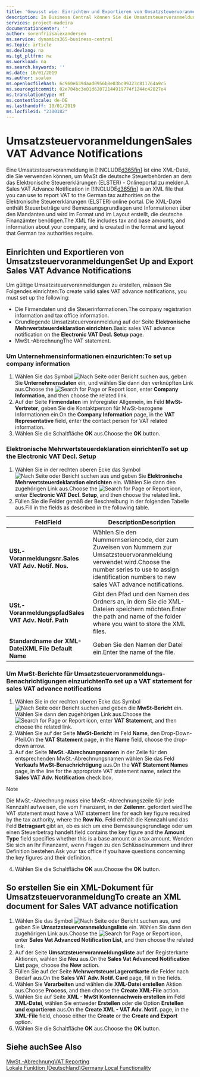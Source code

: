 ```yaml
---
title: 'Gewusst wie: Einrichten und Exportieren von Umsatzsteuervoranmeldungen'
description: In Business Central können Sie die Umsatzsteuervoranmeldungsdatei-Benachrichtigung elektronisch an das Portal übermitteln.
services: project-madeira
documentationcenter: ''
author: sorenfriisalexandersen
ms.service: dynamics365-business-central
ms.topic: article
ms.devlang: na
ms.tgt_pltfrm: na
ms.workload: na
ms.search.keywords: ''
ms.date: 10/01/2019
ms.author: soalex
ms.openlocfilehash: 6c960eb39daad0956b8e83bc99323c811764a9c5
ms.sourcegitcommit: 02e704bc3e01d62072144919774f1244c42827e4
ms.translationtype: HT
ms.contentlocale: de-DE
ms.lasthandoff: 10/01/2019
ms.locfileid: "2300182"
---
```

# <a name="sales-vat-advance-notifications"></a><span data-ttu-id="7db89-103">Umsatzsteuervoranmeldungen</span><span class="sxs-lookup"><span data-stu-id="7db89-103">Sales VAT Advance Notifications</span></span>  
<span data-ttu-id="7db89-104">Eine Umsatzsteuervoranmeldung in [!INCLUDE[d365fin](../../includes/d365fin_md.md)] ist eine XML-Datei, die Sie verwenden können, um MwSt die deutsche Steuerbehörden an dem das Elektronische Steuererklärungen (ELSTER) - Onlineportal zu melden.</span><span class="sxs-lookup"><span data-stu-id="7db89-104">A Sales VAT Advance Notification in [!INCLUDE[d365fin](../../includes/d365fin_md.md)] is an XML file that you can use to report VAT to the German tax authorities on the Elektronische Steuererklärungen (ELSTER) online portal.</span></span> <span data-ttu-id="7db89-105">Die XML-Datei enthält Steuerbeträge und Bemessungsgrundlagen und Informationen über den Mandanten und wird im Format und im Layout erstellt, die deutsche Finanzämter benötigen.</span><span class="sxs-lookup"><span data-stu-id="7db89-105">The XML file includes tax and base amounts, and information about your company, and is created in the format and layout that German tax authorities require.</span></span>    

## <a name="set-up-and-export-sales-vat-advance-notifications"></a><span data-ttu-id="7db89-106">Einrichten und Exportieren von Umsatzsteuervoranmeldungen</span><span class="sxs-lookup"><span data-stu-id="7db89-106">Set Up and Export Sales VAT Advance Notifications</span></span>
<span data-ttu-id="7db89-107">Um gültige Umsatzsteuervoranmeldungen zu erstellen, müssen Sie Folgendes einrichten:</span><span class="sxs-lookup"><span data-stu-id="7db89-107">To create valid sales VAT advance notifications, you must set up the following:</span></span>  

- <span data-ttu-id="7db89-108">Die Firmendaten und die Steuerinformationen.</span><span class="sxs-lookup"><span data-stu-id="7db89-108">The company registration information and tax office information.</span></span>  
- <span data-ttu-id="7db89-109">Grundlegende Umsatzsteuervoranmeldung auf der Seite **Elektronische Mehrwertsteuerdeklaration einrichten**.</span><span class="sxs-lookup"><span data-stu-id="7db89-109">Basic sales VAT advance notification on the **Electronic VAT Decl. Setup** page.</span></span>
- <span data-ttu-id="7db89-110">MwSt.-Abrechnung</span><span class="sxs-lookup"><span data-stu-id="7db89-110">The VAT statement.</span></span>  

### <a name="to-set-up-company-information"></a><span data-ttu-id="7db89-111">Um Unternehmensinformationen einzurichten:</span><span class="sxs-lookup"><span data-stu-id="7db89-111">To set up company information</span></span>  
1. <span data-ttu-id="7db89-112">Wählen Sie das Symbol ![Nach Seite oder Bericht suchen](../../media/ui-search/search_small.png "Symbol \"Nach Seite oder Bericht suchen\"") aus, geben Sie **Unternehmensdaten** ein, und wählen Sie dann den verknüpften Link aus.</span><span class="sxs-lookup"><span data-stu-id="7db89-112">Choose the ![Search for Page or Report](../../media/ui-search/search_small.png "Search for Page or Report icon") icon, enter **Company Information**, and then choose the related link.</span></span>  
2. <span data-ttu-id="7db89-113">Auf der Seite **Firmendaten** im Inforegister Allgemein, im Feld **MwSt-Vertreter**, geben Sie die Kontaktperson für MwSt-bezogene Informationen ein.</span><span class="sxs-lookup"><span data-stu-id="7db89-113">On the **Company Information** page, in the **VAT Representative** field, enter the contact person for VAT related information.</span></span>  
3. <span data-ttu-id="7db89-114">Wählen Sie die Schaltfläche **OK** aus.</span><span class="sxs-lookup"><span data-stu-id="7db89-114">Choose the **OK** button.</span></span>  

### <a name="to-set-up-the-electronic-vat-decl-setup"></a><span data-ttu-id="7db89-115">Elektronische Mehrwertsteuerdeklaration einrichten</span><span class="sxs-lookup"><span data-stu-id="7db89-115">To set up the Electronic VAT Decl. Setup</span></span>
1. <span data-ttu-id="7db89-116">Wählen Sie in der rechten oberen Ecke das Symbol ![Nach Seite oder Bericht suchen](../../media/ui-search/search_small.png "Nach Seite oder Bericht suchen") aus und geben Sie **Elektronische Mehrwertsteuerdeklaration einrichten** ein. Wählen Sie dann den zugehörigen Link aus.</span><span class="sxs-lookup"><span data-stu-id="7db89-116">Choose the ![Search for Page or Report](../../media/ui-search/search_small.png "Search for Page or Report icon") icon, enter **Electronic VAT Decl. Setup**, and then choose the related link.</span></span>
2. <span data-ttu-id="7db89-117">Füllen Sie die Felder gemäß der Beschreibung in der folgenden Tabelle aus.</span><span class="sxs-lookup"><span data-stu-id="7db89-117">Fill in the fields as described in the following table.</span></span>

|<span data-ttu-id="7db89-118">Feld</span><span class="sxs-lookup"><span data-stu-id="7db89-118">Field</span></span>|<span data-ttu-id="7db89-119">Description</span><span class="sxs-lookup"><span data-stu-id="7db89-119">Description</span></span>|
|-----|-----|
|<span data-ttu-id="7db89-120">**USt.-Voranmeldungsnr.**</span><span class="sxs-lookup"><span data-stu-id="7db89-120">**Sales VAT Adv. Notif. Nos.**</span></span>|<span data-ttu-id="7db89-121">Wählen Sie den Nummernseriencode, der zum Zuweisen von Nummern zur Umsatzsteuervoranmeldung verwendet wird.</span><span class="sxs-lookup"><span data-stu-id="7db89-121">Choose the number series to use to assign identification numbers to new sales VAT advance notifications.</span></span>|
|<span data-ttu-id="7db89-122">**USt.-Voranmeldungspfad**</span><span class="sxs-lookup"><span data-stu-id="7db89-122">**Sales VAT Adv. Notif. Path**</span></span>|<span data-ttu-id="7db89-123">Gibt den Pfad und den Namen des Ordners an, in dem Sie die XML-Dateien speichern möchten.</span><span class="sxs-lookup"><span data-stu-id="7db89-123">Enter the path and name of the folder where you want to store the XML files.</span></span>|
|<span data-ttu-id="7db89-124">**Standardname der XML-Datei**</span><span class="sxs-lookup"><span data-stu-id="7db89-124">**XML File Default Name**</span></span>|<span data-ttu-id="7db89-125">Geben Sie den Namen der Datei ein.</span><span class="sxs-lookup"><span data-stu-id="7db89-125">Enter the name of the file.</span></span>|

### <a name="to-set-up-a-vat-statement-for-sales-vat-advance-notifications"></a><span data-ttu-id="7db89-126">Um MwSt-Berichte für Umsatzsteuervoranmeldungs-Benachrichtigungen einzurichten</span><span class="sxs-lookup"><span data-stu-id="7db89-126">To set up a VAT statement for sales VAT advance notifications</span></span>  
1.  <span data-ttu-id="7db89-127">Wählen Sie in der rechten oberen Ecke das Symbol ![Nach Seite oder Bericht suchen](../../media/ui-search/search_small.png "Nach Seite oder Bericht suchen") und geben die **MwSt-Bericht** ein. Wählen Sie dann den zugehörigen Link aus.</span><span class="sxs-lookup"><span data-stu-id="7db89-127">Choose the ![Search for Page or Report](../../media/ui-search/search_small.png "Search for Page or Report icon") icon, enter **VAT Statement**, and then choose the related link.</span></span>  
2.  <span data-ttu-id="7db89-128">Wählen Sie auf der Seite **MwSt-Bericht** im Feld **Name**, den Drop-Down-Pfeil.</span><span class="sxs-lookup"><span data-stu-id="7db89-128">On the **VAT Statement** page, in the **Name** field, choose the drop-down arrow.</span></span>  
3.  <span data-ttu-id="7db89-129">Auf der Seite **MwSt.-Abrechnungsnamen** in der Zeile für den entsprechenden MwSt.-Abrechnungsnamen wählen Sie das Feld **Verkaufs MwSt-Benachrichtigung** aus.</span><span class="sxs-lookup"><span data-stu-id="7db89-129">On the **VAT Statement Names** page, in the line for the appropriate VAT statement name, select the **Sales VAT Adv. Notification** check box.</span></span>

> [!NOTE]  
 >  <span data-ttu-id="7db89-130">Die MwSt.-Abrechnung muss eine MwSt.-Abrechnungszeile für jede Kennzahl aufweisen, die vom Finanzamt, in der **Zeilennr.** gefordert wird</span><span class="sxs-lookup"><span data-stu-id="7db89-130">The VAT statement must have a VAT statement line for each key figure required by the tax authority, where the **Row No.**</span></span> <span data-ttu-id="7db89-131">Feld enthält die Kennzahl und das Feld **Betragsart** gibt an, ob es sich um eine Bemessungsgrundlage oder um einen Steuerbetrag handelt.</span><span class="sxs-lookup"><span data-stu-id="7db89-131">field contains the key figure and the **Amount Type** field specifies whether this is a base amount or a tax amount.</span></span> <span data-ttu-id="7db89-132">Wenden Sie sich an Ihr Finanzamt, wenn Fragen zu den Schlüsselnummern und ihrer Definition bestehen.</span><span class="sxs-lookup"><span data-stu-id="7db89-132">Ask your tax office if you have questions concerning the key figures and their definition.</span></span>

4. <span data-ttu-id="7db89-133">Wählen Sie die Schaltfläche **OK** aus.</span><span class="sxs-lookup"><span data-stu-id="7db89-133">Choose the **OK** button.</span></span>  

## <a name="to-create-an-xml-document-for-sales-vat-advance-notification"></a><span data-ttu-id="7db89-134">So erstellen Sie ein XML-Dokument für Umsatzsteuervoranmeldung</span><span class="sxs-lookup"><span data-stu-id="7db89-134">To create an XML document for Sales VAT advance notification</span></span>  
1. <span data-ttu-id="7db89-135">Wählen Sie das Symbol ![Nach Seite oder Bericht suchen](../../media/ui-search/search_small.png "Symbol „Nach Seite oder Bericht suchen”") aus, und geben Sie **Umsatzsteuervoranmeldungsliste** ein. Wählen Sie dann den zugehörigen Link aus.</span><span class="sxs-lookup"><span data-stu-id="7db89-135">Choose the ![Search for Page or Report](../../media/ui-search/search_small.png "Search for Page or Report icon") icon, enter **Sales Vat Advanced Notification List**, and then choose the related link.</span></span>  
2. <span data-ttu-id="7db89-136">Auf der Seite **Umsatzsteuervoranmeldungsliste** auf der Registerkarte Aktionen, wählen Sie **Neu** aus.</span><span class="sxs-lookup"><span data-stu-id="7db89-136">On the **Sales Vat Advanced Notification List** page, choose the **New** action.</span></span>  
3. <span data-ttu-id="7db89-137">Füllen Sie auf der Seite **MehrwertsteuerLagerortkarte** die Felder nach Bedarf aus.</span><span class="sxs-lookup"><span data-stu-id="7db89-137">On the **Sales VAT Adv. Notif. Card** page, fill in the fields.</span></span>
4. <span data-ttu-id="7db89-138">Wählen Sie **Verarbeiten** und wählen die **XML-Datei erstellen** Aktion aus.</span><span class="sxs-lookup"><span data-stu-id="7db89-138">Choose **Process**, and then choose the **Create XML-File** action.</span></span>  
5. <span data-ttu-id="7db89-139">Wählen Sie auf Seite **XML - MwSt Kontennachweis erstellen** im Feld **XML-Datei**, wählen Sie entweder **Erstellen** oder die Option **Erstellen und exportieren** aus.</span><span class="sxs-lookup"><span data-stu-id="7db89-139">On the **Create XML - VAT Adv. Notif.** page, in the **XML-File** field, choose either the **Create** or the **Create and Export** option.</span></span>  
6. <span data-ttu-id="7db89-140">Wählen Sie die Schaltfläche **OK** aus.</span><span class="sxs-lookup"><span data-stu-id="7db89-140">Choose the **OK** button.</span></span>  

## <a name="see-also"></a><span data-ttu-id="7db89-141">Siehe auch</span><span class="sxs-lookup"><span data-stu-id="7db89-141">See Also</span></span>
[<span data-ttu-id="7db89-142">MwSt.-Abrechnung</span><span class="sxs-lookup"><span data-stu-id="7db89-142">VAT Reporting</span></span>](vat-reporting.md)  
[<span data-ttu-id="7db89-143">Lokale Funktion (Deutschland)</span><span class="sxs-lookup"><span data-stu-id="7db89-143">Germany Local Functionality</span></span>](germany-local-functionality.md)
